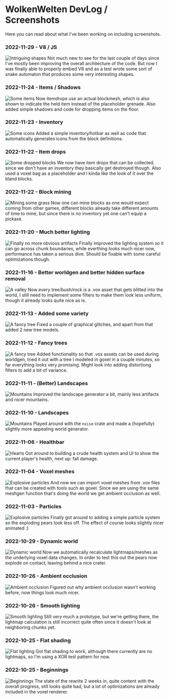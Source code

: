 # WolkenWelten DevLog / Screenshots
Here you can read about what I've been working on including screenshots.

### 2022-11-29 - V8 / JS
![Intriguing shapes](https://github.com/wolkenwelten/wolkenwelten-screenshots/raw/main/2022_11_29.jpg)
Not much new to see for the last couple of days since I've mostly been improving the overall architecture of the code.
But now I was finally able to properly embed V8 and as a test wrote some sort of snake automaton that produces some
very interesting shapes.

### 2022-11-24 - Items / Shadows
![Some items](https://github.com/wolkenwelten/wolkenwelten-screenshots/raw/main/2022_11_24.jpg)
Now itemdrops use an actual blockmesh, which is also shown to indicate the held item instead of the
placeholder grenade. Also added simple shadows and code for dropping items on the floor.

### 2022-11-23 - Inventory
![Some icons](https://github.com/wolkenwelten/wolkenwelten-screenshots/raw/main/2022_11_23.jpg)
Added a simple inventory/hotbar as well as code that automatically generates icons from the block
definitions.

### 2022-11-22 - Item drops
![Some dropped blocks](https://github.com/wolkenwelten/wolkenwelten-screenshots/raw/main/2022_11_22_drop.jpg)
We now have item drops that can be collected, since we don't have an inventory they basically
get destroyed though. Also used a voxel bag as a placeholder and I kinda like the look of it over
the bland blocks.

### 2022-11-22 - Block mining
![Mining some grass](https://github.com/wolkenwelten/wolkenwelten-screenshots/raw/main/2022_11_22.jpg)
Now one can mine blocks as one would expect coming from other games, different
blocks already take different amounts of time to mine, but since there is no
inventory yet one can't equip a pickaxe.

### 2022-11-20 - Much better lighting
![Finally no more obvious artifacts](https://github.com/wolkenwelten/wolkenwelten-screenshots/raw/main/2022_11_20.jpg)
Finally improved the lighting system so it can go across chunk boundaries, while everthing
looks much nicer now, performance has taken a serious dive. Should be fixable with
some careful optimizations though.

### 2022-11-16 - Better worldgen and better hidden surface removal
![A valley](https://github.com/wolkenwelten/wolkenwelten-screenshots/raw/main/2022_11_16.jpg)
Now every tree/bush/rock is a .vox asset that gets blitted into the world, I still
need to implement some filters to make them look less uniform, though it already
looks quite nice as is.

### 2022-11-13 - Added some variety
![A fancy tree](https://github.com/wolkenwelten/wolkenwelten-screenshots/raw/main/2022_11_13.jpg)
Fixed a couple of graphical glitches, and apart from that added 2 new tree models.

### 2022-11-12 - Fancy trees
![A fancy tree](https://github.com/wolkenwelten/wolkenwelten-screenshots/raw/main/2022_11_12.jpg)
Added functionality so that .vox assets can be used during worldgen, tried it out
with a tree I modeled in goxel in a couple minutes, so far everything looks very
promising. Might look into adding distortiong filters to add a bit of variance.

### 2022-11-11 - (Better) Landscapes
![Mountains](https://github.com/wolkenwelten/wolkenwelten-screenshots/raw/main/2022_11_11.jpg)
Improved the landscape generator a bit, mainly less artifacts and nicer mountains.

### 2022-11-10 - Landscapes
![Mountains](https://github.com/wolkenwelten/wolkenwelten-screenshots/raw/main/2022_11_10.jpg)
Played around with the `noise` crate and made a (hopefully) slightly more appealing
world generator.

### 2022-11-06 - Healthbar
![Hearts](https://github.com/wolkenwelten/wolkenwelten-screenshots/raw/main/2022_11_06.jpg)
Got around to building a crude health system and UI to show the current player's health, next up:
fall damage.

### 2022-11-04 - Voxel meshes
![Explosive particles](https://github.com/wolkenwelten/wolkenwelten-screenshots/raw/main/2022_11_04.jpg)
And now we can import voxel meshes from .vox files that can be created with tools such as
goxel. Since we are using the same meshgen function that's doing the world we get ambient occlusion
as well.

### 2022-11-03 - Particles
![Explosive particles](https://github.com/wolkenwelten/wolkenwelten-screenshots/raw/main/2022_11_03.jpg)
Finally got around to adding a simple particle system so the exploding pears look less
off. The effect of course looks slightly nicer animated :)

### 2022-10-29 - Dynamic world
![Dynamic world](https://github.com/wolkenwelten/wolkenwelten-screenshots/raw/main/2022_10_29.jpg)
Now we automatically recalculate lightmaps/meshes as the underlying voxel
data changes. In order to test this out the pears now explode on contact, leaving
behind a nice crater.

### 2022-10-26 - Ambient occlusion
![Ambient occlusion](https://github.com/wolkenwelten/wolkenwelten-screenshots/raw/main/2022_10_26_ao.jpg)
Figured out why ambient occlusion wasn't working before, now things look much
nicer.

### 2022-10-26 - Smooth lighting
![Smooth lighting](https://github.com/wolkenwelten/wolkenwelten-screenshots/raw/main/2022_10_26.jpg)
Still very much a prototype, but we're getting there, the lightmap calculation is
still incorrect quite often since it doesn't look at neighboring chunks yet.

### 2022-10-25 - Flat shading
![Flat lighting](https://github.com/wolkenwelten/wolkenwelten-screenshots/raw/main/2022_10_25.png)
Got flat shading to work, although there currently are no lightmaps, so I'm using
a XOR test pattern for now.

### 2022-10-25 - Beginnings
![Beginnings](https://github.com/wolkenwelten/wolkenwelten-screenshots/raw/main/2022_10_24.png)
The state of the rewrite 2 weeks in, quite content with the overall progress,
still looks quite bad, but a lot of optimizations are already included in the voxel
renderer.
